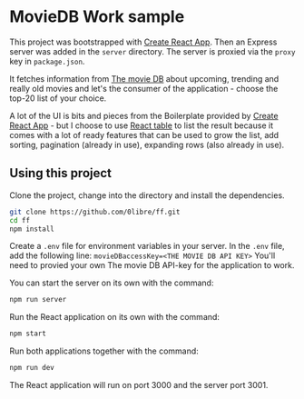 # MovieDB Work sample

This project was bootstrapped with [Create React App](https://github.com/facebookincubator/create-react-app). Then an Express server was added in the `server` directory. The server is proxied via the `proxy` key in `package.json`.

It fetches information from [The movie DB](https://www.themoviedb.org/) about upcoming, trending and really old movies and let's the consumer of the application - choose the top-20 list of your choice.

A lot of the UI is bits and pieces from the Boilerplate provided by [Create React App](https://github.com/facebookincubator/create-react-app) - but I choose to use [React table](https://github.com/tannerlinsley/react-table) to list the result because it comes with a lot of ready features that can be used to grow the list, add sorting, pagination (already in use), expanding rows (also already in use). 

## Using this project

Clone the project, change into the directory and install the dependencies.

```bash
git clone https://github.com/0libre/ff.git
cd ff
npm install
```

Create a `.env` file for environment variables in your server.
In the `.env` file, add the following line:
`movieDBaccessKey=<THE MOVIE DB API KEY>`
You'll need to provied your own The movie DB API-key for the application to work.

You can start the server on its own with the command:

```bash
npm run server
```

Run the React application on its own with the command:

```bash
npm start
```

Run both applications together with the command:

```bash
npm run dev
```

The React application will run on port 3000 and the server port 3001.